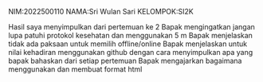 NIM:2022500110
NAMA:Sri Wulan Sari 
KELOMPOK:SI2K

Hasil saya menyimpulkan dari pertemuan ke 2
Bapak mengingatkan jangan lupa patuhi protokol kesehatan dan menggunakan 5 m 
Bapak menjelaskan tidak ada paksaan untuk memilih offline/online 
Bapak menjelaskan untuk nilai kehadiran menggunakan github dengan cara menyimpulkan apa yang bapak bahaskan dari setiap pertemuan 
Bapak mengajarkan bagaimana menggunakan dan membuat format html

